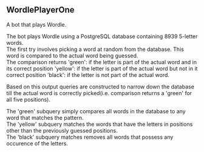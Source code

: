 ## WordlePlayerOne
A bot that plays Wordle.

The bot plays Wordle using a PostgreSQL database containing 8939 5-letter words.
<br>
The first try involves picking a word at random from the database. This word is compared to the actual word being guessed.
<br>
The comparison returns
'green': if the letter is part of the actual word and in its correct position
'yellow': if the letter is part of the actual word but not in it correct position
'black': if the letter is not part of the actual word.

Based on this output queries are constructed to narrow down the database till the actual word is correctly picked(i.e. comparison returns a 'green' for all five positions).

The 'green' subquery simply compares all words in the database to any word that matches the pattern.
<br>
The 'yellow' subquery matches the words that have the letters in positions other than the previously guessed positions.
<br>
The 'black' subquery matches removes all words that possess any occurence of the letters.


